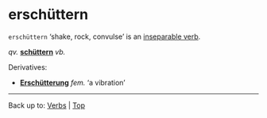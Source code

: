 # erschüttern

`erschüttern` ‘shake, rock, convulse’ is an [inseparable verb](../../inseparableVerbs.md).

*qv.* **[schüttern](../../s/sc/schuettern.md)** *vb.*

Derivatives:
- **[Erschütterung](../../../nouns/e/er/Erschuetterung.md)** *fem.* ‘a vibration’

----

Back up to: [Verbs](../../index.md) | [Top](../../../index.md)
